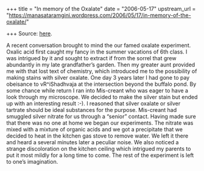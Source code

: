 +++
title = "In memory of the Oxalate"
date = "2006-05-17"
upstream_url = "https://manasataramgini.wordpress.com/2006/05/17/in-memory-of-the-oxalate/"

+++
Source: [here](https://manasataramgini.wordpress.com/2006/05/17/in-memory-of-the-oxalate/).

A recent conversation brought to mind the our famed oxalate experiment. Oxalic acid first caught my fancy in the summer vacations of 6th class. I was intrigued by it and sought to extract if from the sorrel that grew abundantly in my late grandfather’s garden. Then my greater aunt provided me with that lost text of chemistry, which introduced me to the possibility of making stains with silver oxalate. One day 3 years later I had gone to pay obeisance to vR^iShadhvaja at the intersection beyond the buffalo pond. By some chance while return I ran into Mis-creant who was eager to have a look through my microscope. We decided to make the silver stain but ended up with an interesting result :-). I reasoned that silver oxalate or silver tartrate should be ideal substances for the purpose. Mis-creant had smuggled silver nitrate for us through a “senior” contact. Having made sure that there was no one at home we began our experiments. The nitrate was mixed with a mixture of organic acids and we got a precipitate that we decided to heat in the kitchen gas stove to remove water. We left it there and heard a several minutes later a peculiar noise. We also noticed a strange discoloration on the kitchen ceiling which intrigued my parents to put it most mildly for a long time to come. The rest of the experiment is left to one’s imagination.

